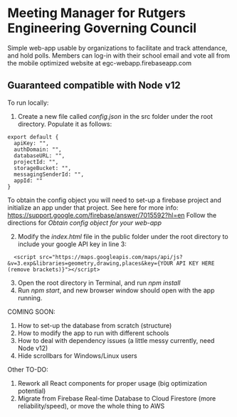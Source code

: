 # Meeting Manager for Rutgers Engineering Governing Council
Simple web-app usable by organizations to facilitate and track attendance, and hold polls. Members can log-in with their school email and vote all from the mobile optimized website at egc-webapp.firebaseapp.com

## Guaranteed compatible with Node v12
To run locally:
1. Create a new file called *config.json* in the src folder under the root directory. Populate it as follows:
```
export default {
  apiKey: "",
  authDomain: "",
  databaseURL: "",
  projectId: "",
  storageBucket: "",
  messagingSenderId: "",
  appId: ""
}
```
 To obtain the config object you will need to set-up a firebase project and initialize an app under that project.
 See here for more info: https://support.google.com/firebase/answer/7015592?hl=en
 Follow the directions for *Obtain config object for your web-app*

2. Modify the *index.html* file in the public folder under the root directory to include your google API key in line 3:
```
  <script src="https://maps.googleapis.com/maps/api/js?&v=3.exp&libraries=geometry,drawing,places&key={YOUR API KEY HERE (remove brackets)}"></script>
```

3. Open the root directory in Terminal, and run *npm install*
4. Run *npm start*, and new browser window should open with the app running.

COMING SOON:
1. How to set-up the database from scratch (structure)
2. How to modify the app to run with different schools
3. How to deal with dependency issues (a little messy currently, need Node v12)
4. Hide scrollbars for Windows/Linux users

Other TO-DO:
1. Rework all React components for proper usage (big optimization potential)
2. Migrate from Firebase Real-time Database to Cloud Firestore (more reliability/speed), or move the whole thing to AWS
